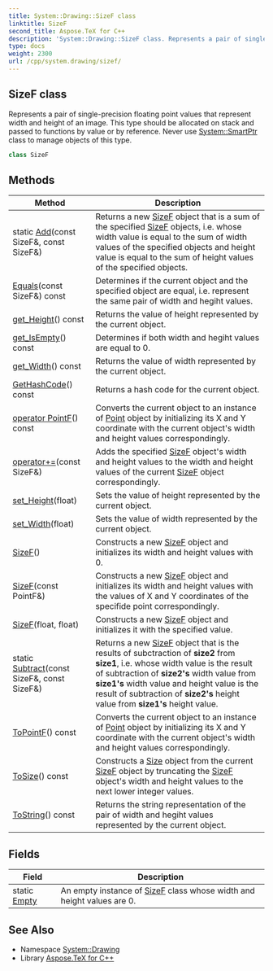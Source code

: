 ```yaml
---
title: System::Drawing::SizeF class
linktitle: SizeF
second_title: Aspose.TeX for C++
description: 'System::Drawing::SizeF class. Represents a pair of single-precision floating point values that represent width and height of an image. This type should be allocated on stack and passed to functions by value or by reference. Never use System::SmartPtr class to manage objects of this type in C++.'
type: docs
weight: 2300
url: /cpp/system.drawing/sizef/
---
```

## SizeF class


Represents a pair of single-precision floating point values that represent width and height of an image. This type should be allocated on stack and passed to functions by value or by reference. Never use [System::SmartPtr](../../system/smartptr/) class to manage objects of this type.

```cpp
class SizeF
```

## Methods

| Method | Description |
| --- | --- |
| static [Add](./add/)(const SizeF\&, const SizeF\&) | Returns a new [SizeF](./) object that is a sum of the specified [SizeF](./) objects, i.e. whose width value is equal to the sum of width values of the specified objects and height value is equal to the sum of height values of the specified objects. |
| [Equals](./equals/)(const SizeF\&) const | Determines if the current object and the specified object are equal, i.e. represent the same pair of width and hegiht values. |
| [get_Height](./get_height/)() const | Returns the value of height represented by the current object. |
| [get_IsEmpty](./get_isempty/)() const | Determines if both width and hegiht values are equal to 0. |
| [get_Width](./get_width/)() const | Returns the value of width represented by the current object. |
| [GetHashCode](./gethashcode/)() const | Returns a hash code for the current object. |
| [operator PointF](./operatorpointf/)() const | Converts the current object to an instance of [Point](../point/) object by initializing its X and Y coordinate with the current object's width and height values correspondingly. |
| [operator+=](./operator+=/)(const SizeF\&) | Adds the specified [SizeF](./) object's width and height values to the width and height values of the current [SizeF](./) object correspondingly. |
| [set_Height](./set_height/)(float) | Sets the value of height represented by the current object. |
| [set_Width](./set_width/)(float) | Sets the value of width represented by the current object. |
| [SizeF](./sizef/)() | Constructs a new [SizeF](./) object and initializes its width and height values with 0. |
| [SizeF](./sizef/)(const PointF\&) | Constructs a new [SizeF](./) object and initializes its width and height values with the values of X and Y coordinates of the specifide point correspondingly. |
| [SizeF](./sizef/)(float, float) | Constructs a new [SizeF](./) object and initializes it with the specified value. |
| static [Subtract](./subtract/)(const SizeF\&, const SizeF\&) | Returns a new [SizeF](./) object that is the results of subctraction of **size2** from **size1**, i.e. whose width value is the result of subtraction of **size2's** width value from **size1's** width value and height value is the result of subtraction of **size2's** height value from **size1's** height value. |
| [ToPointF](./topointf/)() const | Converts the current object to an instance of [Point](../point/) object by initializing its X and Y coordinate with the current object's width and height values correspondingly. |
| [ToSize](./tosize/)() const | Constructs a [Size](../size/) object from the current [SizeF](./) object by truncating the [SizeF](./) object's width and height values to the next lower integer values. |
| [ToString](./tostring/)() const | Returns the string representation of the pair of width and hegiht values represented by the current object. |
## Fields

| Field | Description |
| --- | --- |
| static [Empty](./empty/) | An empty instance of [SizeF](./) class whose width and height values are 0. |
## See Also

* Namespace [System::Drawing](../)
* Library [Aspose.TeX for C++](../../)
